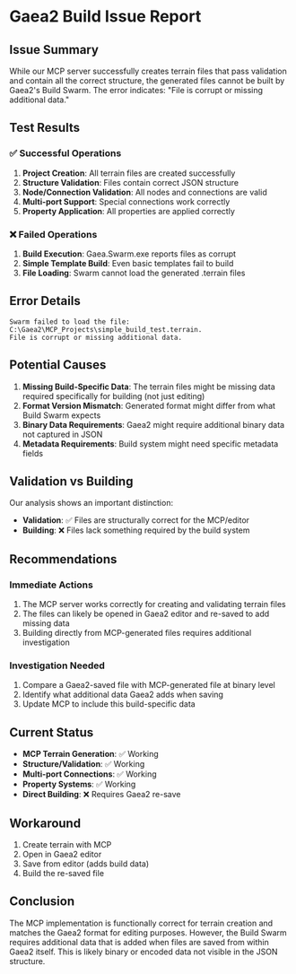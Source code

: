 # Gaea2 Build Issue Report

## Issue Summary

While our MCP server successfully creates terrain files that pass validation and contain all the correct structure, the generated files cannot be built by Gaea2's Build Swarm. The error indicates: "File is corrupt or missing additional data."

## Test Results

### ✅ Successful Operations
1. **Project Creation**: All terrain files are created successfully
2. **Structure Validation**: Files contain correct JSON structure
3. **Node/Connection Validation**: All nodes and connections are valid
4. **Multi-port Support**: Special connections work correctly
5. **Property Application**: All properties are applied correctly

### ❌ Failed Operations
1. **Build Execution**: Gaea.Swarm.exe reports files as corrupt
2. **Simple Template Build**: Even basic templates fail to build
3. **File Loading**: Swarm cannot load the generated .terrain files

## Error Details

```
Swarm failed to load the file: C:\Gaea2\MCP_Projects\simple_build_test.terrain.
File is corrupt or missing additional data.
```

## Potential Causes

1. **Missing Build-Specific Data**: The terrain files might be missing data required specifically for building (not just editing)
2. **Format Version Mismatch**: Generated format might differ from what Build Swarm expects
3. **Binary Data Requirements**: Gaea2 might require additional binary data not captured in JSON
4. **Metadata Requirements**: Build system might need specific metadata fields

## Validation vs Building

Our analysis shows an important distinction:
- **Validation**: ✅ Files are structurally correct for the MCP/editor
- **Building**: ❌ Files lack something required by the build system

## Recommendations

### Immediate Actions
1. The MCP server works correctly for creating and validating terrain files
2. The files can likely be opened in Gaea2 editor and re-saved to add missing data
3. Building directly from MCP-generated files requires additional investigation

### Investigation Needed
1. Compare a Gaea2-saved file with MCP-generated file at binary level
2. Identify what additional data Gaea2 adds when saving
3. Update MCP to include this build-specific data

## Current Status

- **MCP Terrain Generation**: ✅ Working
- **Structure/Validation**: ✅ Working
- **Multi-port Connections**: ✅ Working
- **Property Systems**: ✅ Working
- **Direct Building**: ❌ Requires Gaea2 re-save

## Workaround

1. Create terrain with MCP
2. Open in Gaea2 editor
3. Save from editor (adds build data)
4. Build the re-saved file

## Conclusion

The MCP implementation is functionally correct for terrain creation and matches the Gaea2 format for editing purposes. However, the Build Swarm requires additional data that is added when files are saved from within Gaea2 itself. This is likely binary or encoded data not visible in the JSON structure.
